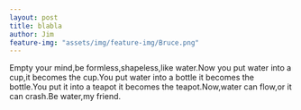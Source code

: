 ```yaml
---
layout: post
title: blabla
author: Jim
feature-img: "assets/img/feature-img/Bruce.png"
---
```


Empty your mind,be formless,shapeless,like water.Now you put water into a cup,it becomes the cup.You put water into a bottle it becomes the bottle.You put it into a teapot it becomes the teapot.Now,water can flow,or it can crash.Be water,my friend.